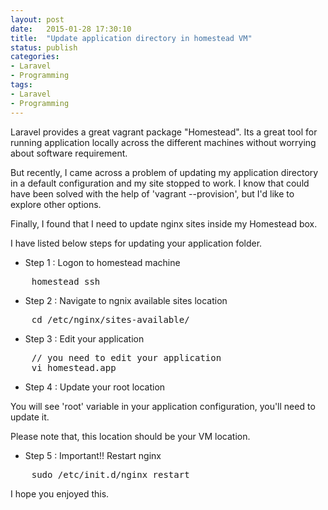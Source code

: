 ```yaml
---
layout: post
date:   2015-01-28 17:30:10
title:  "Update application directory in homestead VM"
status: publish
categories:
- Laravel
- Programming
tags:
- Laravel
- Programming
---
```


Laravel provides a great vagrant package "Homestead". Its a great tool for running application locally across the different machines without worrying about software requirement. 

But recently, I came across a problem of updating my application directory in a default configuration and my site stopped to work. I know that could have been solved with the help of 'vagrant --provision', but I'd like to explore other options.

Finally, I found that I need to update nginx sites inside my Homestead box. 

I have listed below steps for updating your application folder.

* Step 1 : Logon to homestead machine 

<pre>
    homestead ssh
</pre>

* Step 2 : Navigate to ngnix available sites location

<pre>
    cd /etc/nginx/sites-available/
</pre>

* Step 3 : Edit your application

<pre>
    // you need to edit your application 
    vi homestead.app
</pre>

* Step 4 : Update your root location

You will see 'root' variable in your application configuration, you'll need to update it.

Please note that, this location should be your VM location.

* Step 5 : Important!! Restart nginx

<pre>
    sudo /etc/init.d/nginx restart
</pre>

I hope you enjoyed this.